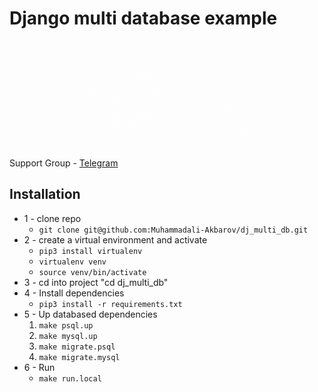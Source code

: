 # Django multi database example
<p align="center">
  <img style="width: 60%;" src="./static/image/intro.gif">
</p>
Support Group - <a href="https://t.me/+Ng1axYLNyBAyYTRi">Telegram</a> <br/>

## Installation
* 1 - clone repo
   - ```git clone git@github.com:Muhammadali-Akbarov/dj_multi_db.git```
* 2 - create a virtual environment and activate
  - ```pip3 install virtualenv```
  - ```virtualenv venv```
  - ```source venv/bin/activate```
* 3 - cd into project "cd dj_multi_db"
* 4 - Install dependencies
  - ```pip3 install -r requirements.txt```
* 5 - Up databased dependencies
  1) ```make psql.up```
  2) ```make mysql.up```
  3) ```make migrate.psql```
  4) ```make migrate.mysql```
* 6 - Run
  - ```make run.local```
